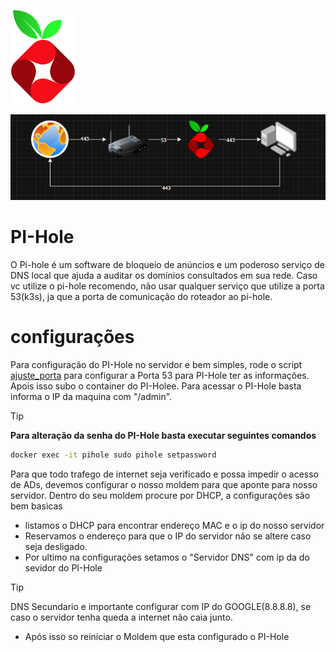 ![alt text](image.png)

![alt text](image-1.png)
# PI-Hole
O Pi-hole é um software de bloqueio de anúncios e um poderoso serviço de DNS local que ajuda a auditar os domínios consultados em sua rede.
Caso vc utilize o pi-hole recomendo, não usar qualquer serviço que utilize a porta 53(k3s), ja que a porta de comunicação do roteador ao pi-hole.

# configurações

Para configuração do PI-Hole no servidor e bem simples, rode o script [ajuste_porta](./scripts/ajuste_porta53.sh) para configurar a Porta 53 para PI-Hole ter as informações.
Apois isso subo o container do PI-Holee.
Para acessar o PI-Hole basta informa o IP da maquina com "/admin".
> [!TIP]
> **Para alteração da senha do PI-Hole basta executar seguintes comandos**
> ```bash 
> docker exec -it pihole sudo pihole setpassword
> ```

Para que todo trafego de internet seja verificado e possa impedir o acesso de ADs, devemos configurar o nosso moldem para que aponte para nosso servidor.
Dentro do seu moldem procure por DHCP, a configurações são bem basicas
- listamos o DHCP para encontrar endereço MAC e o ip do nosso servidor
- Reservamos o endereço para que o IP do servidor não se altere caso seja desligado.
- Por ultimo na configurações setamos o "Servidor DNS" com ip da do sevidor do PI-Hole
> [!TIP]
> DNS Secundario e importante configurar com IP do GOOGLE(8.8.8.8), se caso o servidor tenha queda a internet não caia junto.
- Após isso so reiniciar o Moldem que esta configurado o PI-Hole
